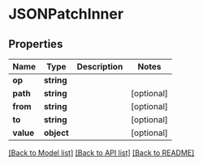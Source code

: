 # JSONPatchInner

## Properties
Name | Type | Description | Notes
------------ | ------------- | ------------- | -------------
**op** | **string** |  | 
**path** | **string** |  | [optional] 
**from** | **string** |  | [optional] 
**to** | **string** |  | [optional] 
**value** | **object** |  | [optional] 

[[Back to Model list]](../README.md#documentation-for-models) [[Back to API list]](../README.md#documentation-for-api-endpoints) [[Back to README]](../README.md)


